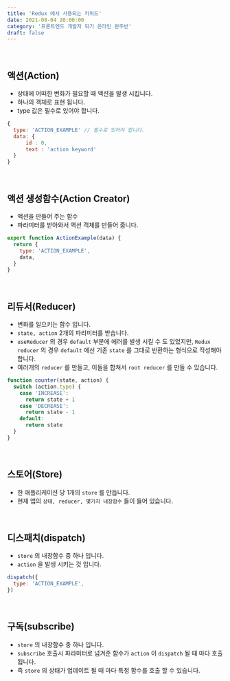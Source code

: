 ```yaml
---
title: 'Redux 에서 사용되는 키워드'
date: 2021-08-04 20:00:00
category: '프론트엔드 개발자 되기 온라인 완주반'
draft: false
---
```


<br/>

## **액션(Action)**

- 상태에 어떠한 변화가 필요할 때 액션을 발생 시킵니다.
- 하나의 객체로 표현 됩니다.
- type 값은 필수로 있어야 합니다.

```javascript
{
  type: 'ACTION_EXAMPLE' // 필수로 있어야 합니다.
  data: {
      id : 0,
      text : 'action keyword'
  }
}
```

<br/>

## **액션 생성함수(Action Creator)**

- 액션을 만들어 주는 함수
- 파라미터를 받아와서 액션 객체를 만들어 줍니다.

```javascript
export function ActionExample(data) {
  return {
    type: 'ACTION_EXAMPLE',
    data,
  }
}
```

<br/>

## **리듀서(Reducer)**

- 변화를 일으키는 함수 입니다.
- `state, action` 2개의 파리미터를 받습니다.
- `useReducer` 의 경우 `default` 부분에 에러를 발생 시킬 수 도 있었지만, `Redux reducer` 의 경우 `default` 에선 기존 `state` 를 그대로 반환하는 형식으로 작성해야 합니다.
- 여러개의 `reducer` 를 만들고, 이들을 합쳐서 `root reducer` 를 만들 수 있습니다.

```javascript
function counter(state, action) {
  switch (action.type) {
    case 'INCREASE':
      return state + 1
    case 'DECREASE':
      return state - 1
    default:
      return state
  }
}
```

<br/>

## **스토어(Store)**

- 한 애플리케이션 당 1개의 `store` 를 만듭니다.
- 현재 앱의 `상태, reducer, 몇가지 내장함수` 들이 들어 있습니다.

<br/>

## **디스패치(dispatch)**

- `store` 의 내장함수 중 하나 입니다.
- `action` 을 발생 시키는 것 입니다.

```javascript
dispatch({
  type: 'ACTION_EXAMPLE',
})
```

<br/>

## **구독(subscribe)**

- `store` 의 내장함수 중 하나 입니다.
- `subscribe` 호출시 파라미터로 넘겨준 함수가 `action` 이 `dispatch` 될 때 마다 호출 됩니다.
- 즉 `store` 의 상태가 업데이트 될 때 마다 특정 함수를 호출 할 수 있습니다.
